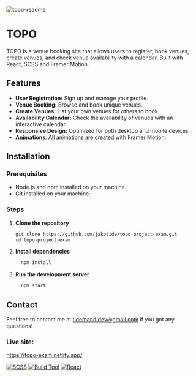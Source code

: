 ![topo-readme](https://github.com/jakotide/topo-project-exam/assets/111381232/02bce40a-142e-4f03-bcda-e853d741ad38)

# TOPO

TOPO is a venue booking site that allows users to register, book venues, create venues, and check venue availability with a calendar. Built with React, SCSS and Framer Motion. 

## Features

- **User Registration:** Sign up and manage your profile.
- **Venue Booking:** Browse and book unique venues.
- **Create Venues:** List your own venues for others to book.
- **Availability Calendar:** Check the availability of venues with an interactive calendar.
- **Responsive Design:** Optimized for both desktop and mobile devices.
- **Animations**: All animations are created with Framer Motion.

## Installation 

### Prerequisites
- Node.js and npm installed on your machine.
- Git installed on your machine.

### Steps

1. **Clone the repository**
   ```bash
   git clone https://github.com/jakotide/topo-project-exam.git
   cd topo-project-exam

2. **Install dependencies**
   ```bash
     npm install

2. **Run the development server**
   ```bash
     npm start

## Contact

Feel free to contact me at tidemand.dev@gmail.com if you got any questions!

   
### Live site:

https://topo-exam.netlify.app/


[![SCSS](https://img.shields.io/badge/Styles-SCSS-pink.svg)](https://sass-lang.com/)
[![Build Tool](https://img.shields.io/badge/Build%20Tool-Vite-green.svg)](https://vitejs.dev/)
[![React](https://img.shields.io/badge/Framework-React-blue.svg)](https://reactjs.org/)
